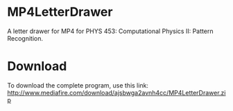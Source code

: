 MP4LetterDrawer
===============

A letter drawer for MP4 for PHYS 453: Computational Physics II: Pattern Recognition.

Download
========

To download the complete program, use this link: http://www.mediafire.com/download/ajsbwga2avnh4cc/MP4LetterDrawer.zip
